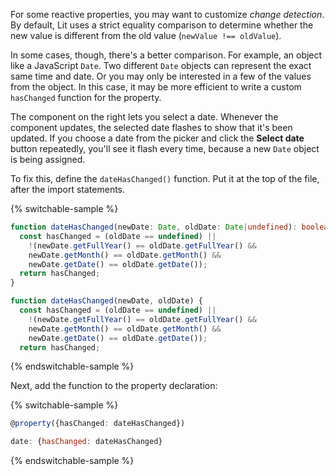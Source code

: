 For some reactive properties, you may want to customize _change detection_. By default, Lit uses a strict equality comparison to determine whether the new value is different from the old value (`newValue !== oldValue`).

In some cases, though, there's a better comparison. For example, an object like a JavaScript `Date`. Two different `Date` objects can represent the exact same time and date. Or you may only be interested in a few of the values from the object. In this case, it may be more efficient to write a custom `hasChanged` function for the property.

The component on the right lets you select a date. Whenever the component updates, the selected date flashes to show that it's been updated. If you choose a date from the picker and click the **Select date** button repeatedly, you'll see it flash every time, because a new `Date` object is being assigned.

To fix this, define the `dateHasChanged()` function. Put it at the top of the file, after the import statements.

{% switchable-sample %}

```ts
function dateHasChanged(newDate: Date, oldDate: Date|undefined): boolean {
  const hasChanged = (oldDate == undefined) ||
    !(newDate.getFullYear() == oldDate.getFullYear() &&
    newDate.getMonth() == oldDate.getMonth() &&
    newDate.getDate() == oldDate.getDate());
  return hasChanged;
}
```

```js
function dateHasChanged(newDate, oldDate) {
  const hasChanged = (oldDate == undefined) ||
    !(newDate.getFullYear() == oldDate.getFullYear() &&
    newDate.getMonth() == oldDate.getMonth() &&
    newDate.getDate() == oldDate.getDate());
  return hasChanged;
```

{% endswitchable-sample %}

Next, add the function to the property declaration:

{% switchable-sample %}

```ts
@property({hasChanged: dateHasChanged})
```

```js
date: {hasChanged: dateHasChanged}
```

{% endswitchable-sample %}

